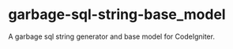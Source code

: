 garbage-sql-string-base_model
=============================

A garbage sql string generator and base model for CodeIgniter.
